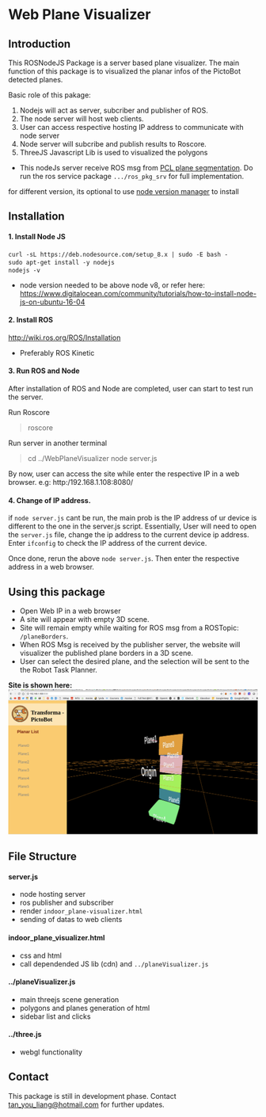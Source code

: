 # Web Plane Visualizer

## Introduction

This ROSNodeJS Package is a server based plane visualizer. The main function of this package is to visualized the planar infos of the PictoBot detected planes. 

Basic role of this pakage:
1. Nodejs will act as server, subcriber and publisher of ROS. 
2. The node server will host web clients.
3. User can access respective hosting IP address to communicate with node server
4. Node server will subcribe and publish results to Roscore.
5. ThreeJS Javascript Lib is used to visualized the polygons

* This nodeJs server receive ROS msg from [PCL plane segmentation](https://github.com/tanyouliang95/pcl_indoorPlaneSegmentation). Do run the ros service package `.../ros_pkg_srv` for full implementation.

for different version, its optional to use [node version manager](https://nodesource.com/blog/installing-node-js-tutorial-using-nvm-on-mac-os-x-and-ubuntu/) to install

## Installation

#### 1. Install Node JS

```
curl -sL https://deb.nodesource.com/setup_8.x | sudo -E bash -
sudo apt-get install -y nodejs
nodejs -v
```

* node version needed to be above node v8, or refer here:
 https://www.digitalocean.com/community/tutorials/how-to-install-node-js-on-ubuntu-16-04

#### 2. Install ROS

http://wiki.ros.org/ROS/Installation

* Preferably ROS Kinetic


#### 3. Run ROS and Node

After installation of ROS and Node are completed, user can start to test run the server.

Run Roscore
> roscore

Run server in another terminal
> cd ../WebPlaneVisualizer
> node server.js

By now, user can access the site while enter the respective IP in a web browser. e.g: http:/192.168.1.108:8080/


#### 4. Change of IP address.

if `node server.js` cant be run, the main prob is the IP address of ur device is different to the one in the server.js script. Essentially, User will need to open the `server.js` file, change the ip address to the current device ip address. Enter `ifconfig` to check the IP address of the current device. 

Once done, rerun the above `node server.js`. Then enter the respective address in a web browser.



## Using this package

- Open Web IP in a web browser
- A site will appear with empty 3D scene. 
- Site will remain empty while waiting for ROS msg from a ROSTopic: `/planeBorders`. 
- When ROS Msg is received by the publisher server, the website will visualizer the published plane borders in a 3D scene. 
- User can select the desired plane, and the selection will be sent to the the Robot Task Planner.

**Site is shown here:** ![figure_path_plan](media/pictoWebVisualizer.png)


## File Structure

#### server.js
- node hosting server
- ros publisher and subscriber
- render `indoor_plane-visualizer.html`
- sending of datas to web clients

#### indoor_plane_visualizer.html
- css and html
- call dependended JS lib (cdn) and `../planeVisualizer.js`

#### ../planeVisualizer.js
- main threejs scene generation
- polygons and planes generation of html
- sidebar list and clicks

#### ../three.js
- webgl functionality

## Contact

This package is still in development phase. Contact tan_you_liang@hotmail.com for further updates.

